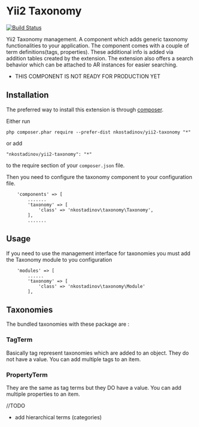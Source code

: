 Yii2 Taxonomy
=============
[![Build Status](https://travis-ci.org/nkostadinov/yii2-taxonomy.svg?branch=master)](https://travis-ci.org/nkostadinov/yii2-taxonomy)

Yii2 Taxonomy management. A component which adds generic taxonomy functionalities to your application. The component
comes with a couple of term definitions(tags, properties). These additional info is added via addition tables created
by the extension. The extension also offers a search behavior which can be attached to AR instances for easier searching.
 

* THIS COMPONENT IS NOT READY FOR PRODUCTION YET

Installation
------------

The preferred way to install this extension is through [composer](http://getcomposer.org/download/).

Either run

```
php composer.phar require --prefer-dist nkostadinov/yii2-taxonomy "*"
```

or add

```
"nkostadinov/yii2-taxonomy": "*"
```

to the require section of your `composer.json` file.

Then you need to configure the taxonomy component to your configuration file.

```
    'components' => [
        .......
        'taxonomy' => [
            'class' => 'nkostadinov\taxonomy\Taxonomy',
        ],
        .......
```        

Usage
-----

If you need to use the management interface for taxonomies you must add the Taxonomy module to you configuration

```    
    'modules' => [
        ......
        'taxonomy' => [
            'class' => 'nkostadinov\taxonomy\Module'
        ],
```        

## Taxonomies
The bundled taxonomies with these package are :

### TagTerm
Basically tag represent taxonomies which are added to an object. They do not have a value. You can add multiple tags to an item.

### PropertyTerm
They are the same as tag terms but they DO have a value. You can add multiple properties to an item.

//TODO
* add hierarchical terms (categories)